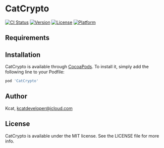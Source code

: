 # CatCrypto

[![CI Status](http://img.shields.io/travis/Kcat/CatCrypto.svg?style=flat)](https://travis-ci.org/Kcat/CatCrypto) [![Version](https://img.shields.io/cocoapods/v/CatCrypto.svg?style=flat)](http://cocoapods.org/pods/CatCrypto) [![License](https://img.shields.io/cocoapods/l/CatCrypto.svg?style=flat)](http://cocoapods.org/pods/CatCrypto) [![Platform](https://img.shields.io/cocoapods/p/CatCrypto.svg?style=flat)](http://cocoapods.org/pods/CatCrypto)

## Requirements

## Installation

CatCrypto is available through [CocoaPods](http://cocoapods.org). To install
it, simply add the following line to your Podfile:

```ruby
pod 'CatCrypto'
```

## Author

Kcat, kcatdeveloper@icloud.com

## License

CatCrypto is available under the MIT license. See the LICENSE file for more info.
